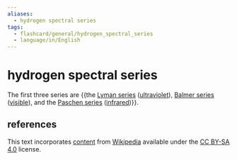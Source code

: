 ```yaml
---
aliases:
  - hydrogen spectral series
tags:
  - flashcard/general/hydrogen_spectral_series
  - language/in/English
---
```


# hydrogen spectral series

The first three series are {{the [Lyman series](Lyman%20series.md) ([ultraviolet](ultraviolet.md)), [Balmer series](Balmer%20series.md) ([visible](visible%20spectrum.md)), and the [Paschen series](#Paschen%20series%20(Bohr%20series,%20_n′_%20=%203)) ([infrared](infrared.md))}}.

## references

This text incorporates [content](https://en.wikipedia.org/wiki/hydrogen_spectral_series) from [Wikipedia](Wikipedia.md) available under the [CC BY-SA 4.0](https://creativecommons.org/licenses/by-sa/4.0/) license.
